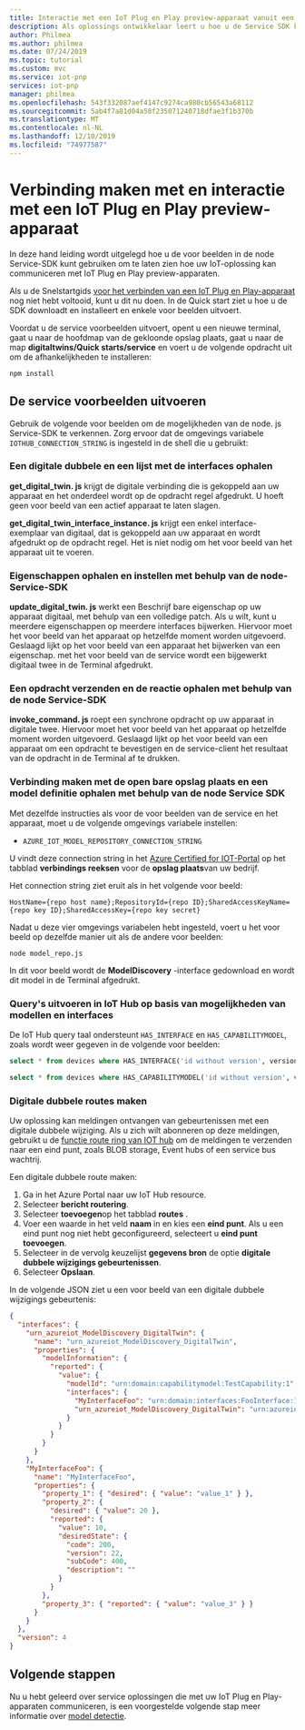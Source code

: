 ```yaml
---
title: Interactie met een IoT Plug en Play preview-apparaat vanuit een Azure IoT-oplossing | Microsoft Docs
description: Als oplossings ontwikkelaar leert u hoe u de Service SDK kunt gebruiken om te communiceren met IoT Plug en Play-apparaten.
author: Philmea
ms.author: philmea
ms.date: 07/24/2019
ms.topic: tutorial
ms.custom: mvc
ms.service: iot-pnp
services: iot-pnp
manager: philmea
ms.openlocfilehash: 543f332087aef4147c9274ca980cb56543a68112
ms.sourcegitcommit: 5ab4f7a81d04a58f235071240718dfae3f1b370b
ms.translationtype: MT
ms.contentlocale: nl-NL
ms.lasthandoff: 12/10/2019
ms.locfileid: "74977587"
---
```

# <a name="connect-to-and-interact-with-an-iot-plug-and-play-preview-device"></a>Verbinding maken met en interactie met een IoT Plug en Play preview-apparaat

In deze hand leiding wordt uitgelegd hoe u de voor beelden in de node Service-SDK kunt gebruiken om te laten zien hoe uw IoT-oplossing kan communiceren met IoT Plug en Play preview-apparaten.

Als u de Snelstartgids [voor het verbinden van een IoT Plug en Play-apparaat](quickstart-connect-pnp-device-solution.md) nog niet hebt voltooid, kunt u dit nu doen. In de Quick start ziet u hoe u de SDK downloadt en installeert en enkele voor beelden uitvoert.

Voordat u de service voorbeelden uitvoert, opent u een nieuwe terminal, gaat u naar de hoofdmap van de gekloonde opslag plaats, gaat u naar de map **digitaltwins/Quick starts/service** en voert u de volgende opdracht uit om de afhankelijkheden te installeren:

```cmd/sh
npm install
```

## <a name="run-the-service-samples"></a>De service voorbeelden uitvoeren

Gebruik de volgende voor beelden om de mogelijkheden van de node. js Service-SDK te verkennen. Zorg ervoor dat de omgevings variabele `IOTHUB_CONNECTION_STRING` is ingesteld in de shell die u gebruikt:

### <a name="retrieve-a-digital-twin-and-list-the-interfaces"></a>Een digitale dubbele en een lijst met de interfaces ophalen

**get_digital_twin. js** krijgt de digitale verbinding die is gekoppeld aan uw apparaat en het onderdeel wordt op de opdracht regel afgedrukt. U hoeft geen voor beeld van een actief apparaat te laten slagen.

**get_digital_twin_interface_instance. js** krijgt een enkel interface-exemplaar van digitaal, dat is gekoppeld aan uw apparaat en wordt afgedrukt op de opdracht regel. Het is niet nodig om het voor beeld van het apparaat uit te voeren.

### <a name="get-and-set-properties-using-the-node-service-sdk"></a>Eigenschappen ophalen en instellen met behulp van de node-Service-SDK

**update_digital_twin. js** werkt een Beschrijf bare eigenschap op uw apparaat digitaal, met behulp van een volledige patch. Als u wilt, kunt u meerdere eigenschappen op meerdere interfaces bijwerken. Hiervoor moet het voor beeld van het apparaat op hetzelfde moment worden uitgevoerd. Geslaagd lijkt op het voor beeld van een apparaat het bijwerken van een eigenschap. met het voor beeld van de service wordt een bijgewerkt digitaal twee in de Terminal afgedrukt.

### <a name="send-a-command-and-retrieve-the-response-using-the-node-service-sdk"></a>Een opdracht verzenden en de reactie ophalen met behulp van de node Service-SDK

**invoke_command. js** roept een synchrone opdracht op uw apparaat in digitale twee. Hiervoor moet het voor beeld van het apparaat op hetzelfde moment worden uitgevoerd. Geslaagd lijkt op het voor beeld van een apparaat om een opdracht te bevestigen en de service-client het resultaat van de opdracht in de Terminal af te drukken.

### <a name="connect-to-the-public-repository-and-retrieve-a-model-definition-using-the-node-service-sdk"></a>Verbinding maken met de open bare opslag plaats en een model definitie ophalen met behulp van de node Service SDK

Met dezelfde instructies als voor de voor beelden van de service en het apparaat, moet u de volgende omgevings variabele instellen:

* `AZURE_IOT_MODEL_REPOSITORY_CONNECTION_STRING`

U vindt deze connection string in het [Azure Certified for IOT-Portal](https://preview.catalog.azureiotsolutions.com) op het tabblad **verbindings reeksen** voor de **opslag plaats**van uw bedrijf.

Het connection string ziet eruit als in het volgende voor beeld:

```text
HostName={repo host name};RepositoryId={repo ID};SharedAccessKeyName={repo key ID};SharedAccessKey={repo key secret}
```

Nadat u deze vier omgevings variabelen hebt ingesteld, voert u het voor beeld op dezelfde manier uit als de andere voor beelden:

```cmd/sh
node model_repo.js
```

In dit voor beeld wordt de **ModelDiscovery** -interface gedownload en wordt dit model in de Terminal afgedrukt.

### <a name="run-queries-in-iot-hub-based-on-capability-models-and-interfaces"></a>Query's uitvoeren in IoT Hub op basis van mogelijkheden van modellen en interfaces

De IoT Hub query taal ondersteunt `HAS_INTERFACE` en `HAS_CAPABILITYMODEL`, zoals wordt weer gegeven in de volgende voor beelden:

```sql
select * from devices where HAS_INTERFACE('id without version', version)
```

```sql
select * from devices where HAS_CAPABILITYMODEL('id without version', version)
```

### <a name="creating-digital-twin-routes"></a>Digitale dubbele routes maken

Uw oplossing kan meldingen ontvangen van gebeurtenissen met een digitale dubbele wijziging. Als u zich wilt abonneren op deze meldingen, gebruikt u de [functie route ring van IOT hub](../iot-hub/iot-hub-devguide-endpoints.md) om de meldingen te verzenden naar een eind punt, zoals BLOB storage, Event hubs of een service bus wachtrij.

Een digitale dubbele route maken:

1. Ga in het Azure Portal naar uw IoT Hub resource.
1. Selecteer **bericht routering**.
1. Selecteer **toevoegen**op het tabblad **routes** .
1. Voer een waarde in het veld **naam** in en kies een **eind punt**. Als u een eind punt nog niet hebt geconfigureerd, selecteert u **eind punt toevoegen**.
1. Selecteer in de vervolg keuzelijst **gegevens bron** de optie **digitale dubbele wijzigings gebeurtenissen**.
1. Selecteer **Opslaan**.

In de volgende JSON ziet u een voor beeld van een digitale dubbele wijzigings gebeurtenis:

```json
{
  "interfaces": {
    "urn_azureiot_ModelDiscovery_DigitalTwin": {
      "name": "urn_azureiot_ModelDiscovery_DigitalTwin",
      "properties": {
        "modelInformation": {
          "reported": {
            "value": {
              "modelId": "urn:domain:capabilitymodel:TestCapability:1",
              "interfaces": {
                "MyInterfaceFoo": "urn:domain:interfaces:FooInterface:1",
                "urn_azureiot_ModelDiscovery_DigitalTwin": "urn:azureiot:ModelDiscovery:DigitalTwin:1"
              }
            }
          }
        }
      }
    },
    "MyInterfaceFoo": {
      "name": "MyInterfaceFoo",
      "properties": {
        "property_1": { "desired": { "value": "value_1" } },
        "property_2": {
          "desired": { "value": 20 },
          "reported": {
            "value": 10,
            "desiredState": {
              "code": 200,
              "version": 22,
              "subCode": 400,
              "description": ""
            }
          }
        },
        "property_3": { "reported": { "value": "value_3" } }
      }
    }
  },
  "version": 4
}
```

## <a name="next-steps"></a>Volgende stappen

Nu u hebt geleerd over service oplossingen die met uw IoT Plug en Play-apparaten communiceren, is een voorgestelde volgende stap meer informatie over [model detectie](concepts-model-discovery.md).
